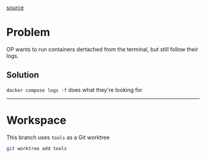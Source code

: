 [source](https://discord.com/channels/460871933748183040/669474776393187328/1286600770715648020)

# Problem
OP wants to run containers dertached from the terminal, but still follow their logs. 

## Solution
`docker compose logs -f` does what they're looking for

----
# Workspace
This branch uses `tools` as a Git worktree
```sh
git worktree add tools
```